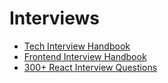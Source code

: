 # Interviews

- [Tech Interview Handbook](https://www.techinterviewhandbook.org/)
- [Frontend Interview Handbook](https://www.frontendinterviewhandbook.com/)
- [300+ React Interview Questions](https://dev.to/sakhnyuk/300-react-interview-questions-2ko4#what-is-react)
